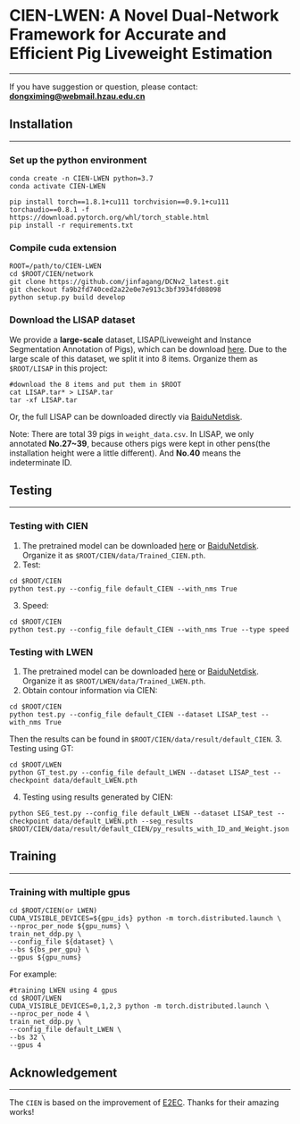 # CIEN-LWEN: A Novel Dual-Network Framework for Accurate and Efficient Pig Liveweight Estimation

---
If you have suggestion or question, please contact: **dongximing@webmail.hzau.edu.cn**
## Installation

---
### Set up the python environment
```shell
conda create -n CIEN-LWEN python=3.7
conda activate CIEN-LWEN

pip install torch==1.8.1+cu111 torchvision==0.9.1+cu111 torchaudio==0.8.1 -f https://download.pytorch.org/whl/torch_stable.html
pip install -r requirements.txt
```
### Compile cuda extension
```shell
ROOT=/path/to/CIEN-LWEN
cd $ROOT/CIEN/network
git clone https://github.com/jinfagang/DCNv2_latest.git
git checkout fa9b2fd740ced2a22e0e7e913c3bf3934fd08098
python setup.py build develop
```
### Download the LISAP dataset
We provide a **large-scale** dataset, LISAP(Liveweight and Instance Segmentation Annotation of Pigs), which
can be download [here](https://ttttt.link/room/67297c70a9b9c). Due to the large scale of this dataset, we split it into 8 items.
Organize them as `$ROOT/LISAP` in this project:
```shell
#download the 8 items and put them in $ROOT
cat LISAP.tar* > LISAP.tar
tar -xf LISAP.tar
```
Or, the full LISAP can be downloaded directly via [BaiduNetdisk](https://pan.baidu.com/s/1E_n8rVdCowam4rIpzbr8pA?pwd=hzau).

Note: There are total 39 pigs in `weight_data.csv`. In LISAP, we only annotated **No.27~39**, because others pigs were
kept in other pens(the installation height were a little different). And **No.40** means the indeterminate ID.

## Testing

---

### Testing with CIEN
1. The pretrained model can be downloaded [here](https://tmp.link/f/67281ed4da45b) or [BaiduNetdisk](https://pan.baidu.com/s/135eHmhn9ZjMb7WSsfgecNw?pwd=hzau). Organize it as `$ROOT/CIEN/data/Trained_CIEN.pth`.
2. Test:
```shell
cd $ROOT/CIEN
python test.py --config_file default_CIEN --with_nms True
```
3. Speed:
```shell
cd $ROOT/CIEN
python test.py --config_file default_CIEN --with_nms True --type speed
```

### Testing with LWEN
1. The pretrained model can be downloaded [here](https://tmp.link/f/67281f1df3154) or [BaiduNetdisk](https://pan.baidu.com/s/1_tRlfB6ciFVE25igS2_riw?pwd=hzau). Organize it as `$ROOT/LWEN/data/Trained_LWEN.pth`.
2. Obtain contour information via CIEN:
```shell
cd $ROOT/CIEN
python test.py --config_file default_CIEN --dataset LISAP_test --with_nms True
```
Then the results can be found in `$ROOT/CIEN/data/result/default_CIEN`.
3. Testing using GT:
```shell
cd $ROOT/LWEN
python GT_test.py --config_file default_LWEN --dataset LISAP_test --checkpoint data/default_LWEN.pth
```
4. Testing using results generated by CIEN:
```shell
python SEG_test.py --config_file default_LWEN --dataset LISAP_test --checkpoint data/default_LWEN.pth --seg_results $ROOT/CIEN/data/result/default_CIEN/py_results_with_ID_and_Weight.json
```

## Training

---
### Training with multiple gpus
```shell
cd $ROOT/CIEN(or LWEN)
CUDA_VISIBLE_DEVICES=${gpu_ids} python -m torch.distributed.launch \
--nproc_per_node ${gpu_nums} \
train_net_ddp.py \
--config_file ${dataset} \
--bs ${bs_per_gpu} \
--gpus ${gpu_nums}
```
For example:
```shell
#training LWEN using 4 gpus
cd $ROOT/LWEN
CUDA_VISIBLE_DEVICES=0,1,2,3 python -m torch.distributed.launch \
--nproc_per_node 4 \
train_net_ddp.py \
--config_file default_LWEN \
--bs 32 \
--gpus 4
```

## Acknowledgement

---
The `CIEN` is based on the improvement of [E2EC](https://github.com/zhang-tao-whu/e2ec). Thanks for their amazing works!
